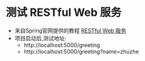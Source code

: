 # 测试 RESTful Web 服务

* 来自Spring官网提供的教程 [RESTful Web 服务](https://spring.io/guides/gs/rest-service/)
* 项目启动后,测试地址:
  * http://localhost:5000/greeting
  * http://localhost:5000/greeting?name=zhuzhe